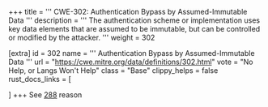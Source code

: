 +++
title = '''
CWE-302: Authentication Bypass by Assumed-Immutable Data
'''
description	= '''
The authentication scheme or implementation uses key data elements that are assumed to be immutable, but can be controlled or modified by the attacker.
'''
weight = 302

[extra]
id = 302
name = '''
Authentication Bypass by Assumed-Immutable Data
'''
url = "https://cwe.mitre.org/data/definitions/302.html"
vote = "No Help, or Langs Won't Help"
class = "Base"
clippy_helps = false
rust_docs_links = [

]
+++
See [288](/cwes/cwe-288) reason
